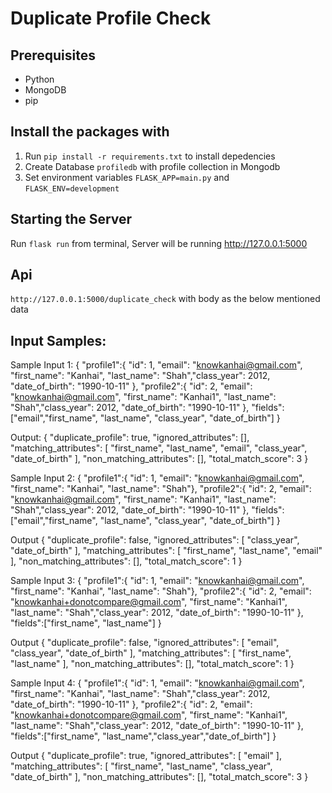 # Duplicate Profile Check


## Prerequisites
- Python
- MongoDB
- pip

## Install the packages with
1. Run `pip install -r requirements.txt` to install depedencies
2. Create Database `profiledb` with profile collection in Mongodb
3. Set environment variables `FLASK_APP=main.py` and `FLASK_ENV=development`

## Starting the Server
Run `flask run` from terminal, Server will be running http://127.0.0.1:5000

## Api
`http://127.0.0.1:5000/duplicate_check` with body as the below mentioned data

## Input Samples:
Sample Input 1:
{
"profile1":{ "id": 1, "email": "knowkanhai@gmail.com", "first_name": "Kanhai", "last_name": "Shah","class_year": 2012, "date_of_birth": "1990-10-11" },
"profile2":{ "id": 2, "email": "knowkanhai@gmail.com", "first_name": "Kanhai1", "last_name": "Shah","class_year": 2012, "date_of_birth": "1990-10-11" },
"fields":["email","first_name", "last_name", "class_year", "date_of_birth"]
}

Output:
{
    "duplicate_profile": true,
    "ignored_attributes": [],
    "matching_attributes": [
        "first_name",
        "last_name",
        "email",
        "class_year",
        "date_of_birth"
    ],
    "non_matching_attributes": [],
    "total_match_score": 3
}


Sample Input 2:
{
"profile1":{ "id": 1, "email": "knowkanhai@gmail.com", "first_name": "Kanhai", "last_name": "Shah"},
"profile2":{ "id": 2, "email": "knowkanhai@gmail.com", "first_name": "Kanhai1", "last_name": "Shah","class_year": 2012, "date_of_birth": "1990-10-11" },
"fields":["email","first_name", "last_name", "class_year", "date_of_birth"]
}

Output
{
    "duplicate_profile": false,
    "ignored_attributes": [
        "class_year",
        "date_of_birth"
    ],
    "matching_attributes": [
        "first_name",
        "last_name",
        "email"
    ],
    "non_matching_attributes": [],
    "total_match_score": 1
}


Sample Input 3:
{
"profile1":{ "id": 1, "email": "knowkanhai@gmail.com", "first_name": "Kanhai", "last_name": "Shah"},
"profile2":{ "id": 2, "email": "knowkanhai+donotcompare@gmail.com", "first_name": "Kanhai1", "last_name": "Shah","class_year": 2012, "date_of_birth": "1990-10-11" },
"fields":["first_name", "last_name"]
}

Output
{
    "duplicate_profile": false,
    "ignored_attributes": [
        "email",
        "class_year",
        "date_of_birth"
    ],
    "matching_attributes": [
        "first_name",
        "last_name"
    ],
    "non_matching_attributes": [],
    "total_match_score": 1
}


Sample Input 4:
{
"profile1":{ "id": 1, "email": "knowkanhai@gmail.com", "first_name": "Kanhai", "last_name": "Shah","class_year": 2012, "date_of_birth": "1990-10-11" },
"profile2":{ "id": 2, "email": "knowkanhai+donotcompare@gmail.com", "first_name": "Kanhai1", "last_name": "Shah","class_year": 2012, "date_of_birth": "1990-10-11" },
"fields":["first_name", "last_name","class_year","date_of_birth"]
}

Output
{
    "duplicate_profile": true,
    "ignored_attributes": [
        "email"
    ],
    "matching_attributes": [
        "first_name",
        "last_name",
        "class_year",
        "date_of_birth"
    ],
    "non_matching_attributes": [],
    "total_match_score": 3
}

